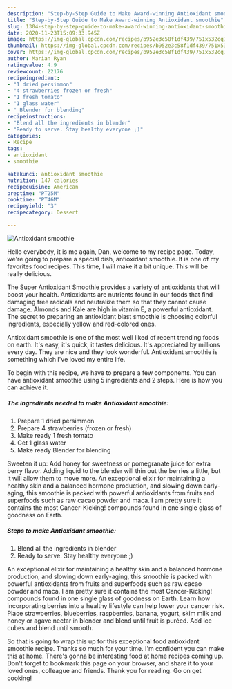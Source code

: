 ```yaml
---
description: "Step-by-Step Guide to Make Award-winning Antioxidant smoothie"
title: "Step-by-Step Guide to Make Award-winning Antioxidant smoothie"
slug: 1304-step-by-step-guide-to-make-award-winning-antioxidant-smoothie
date: 2020-11-23T15:09:33.945Z
image: https://img-global.cpcdn.com/recipes/b952e3c58f1df439/751x532cq70/antioxidant-smoothie-recipe-main-photo.jpg
thumbnail: https://img-global.cpcdn.com/recipes/b952e3c58f1df439/751x532cq70/antioxidant-smoothie-recipe-main-photo.jpg
cover: https://img-global.cpcdn.com/recipes/b952e3c58f1df439/751x532cq70/antioxidant-smoothie-recipe-main-photo.jpg
author: Marian Ryan
ratingvalue: 4.9
reviewcount: 22176
recipeingredient:
- "1 dried persimmon"
- "4 strawberries frozen or fresh"
- "1 fresh tomato"
- "1 glass water"
- " Blender for blending"
recipeinstructions:
- "Blend all the ingredients in blender"
- "Ready to serve. Stay healthy everyone ;)"
categories:
- Recipe
tags:
- antioxidant
- smoothie

katakunci: antioxidant smoothie 
nutrition: 147 calories
recipecuisine: American
preptime: "PT25M"
cooktime: "PT46M"
recipeyield: "3"
recipecategory: Dessert

---
```



![Antioxidant smoothie](https://img-global.cpcdn.com/recipes/b952e3c58f1df439/751x532cq70/antioxidant-smoothie-recipe-main-photo.jpg)

Hello everybody, it is me again, Dan, welcome to my recipe page. Today, we're going to prepare a special dish, antioxidant smoothie. It is one of my favorites food recipes. This time, I will make it a bit unique. This will be really delicious.

The Super Antioxidant Smoothie provides a variety of antioxidants that will boost your health. Antioxidants are nutrients found in our foods that find damaging free radicals and neutralize them so that they cannot cause damage. Almonds and Kale are high in vitamin E, a powerful antioxidant. The secret to preparing an antioxidant blast smoothie is choosing colorful ingredients, especially yellow and red-colored ones.

Antioxidant smoothie is one of the most well liked of recent trending foods on earth. It's easy, it's quick, it tastes delicious. It's appreciated by millions every day. They are nice and they look wonderful. Antioxidant smoothie is something which I've loved my entire life.


To begin with this recipe, we have to prepare a few components. You can have antioxidant smoothie using 5 ingredients and 2 steps. Here is how you can achieve it.

<!--inarticleads1-->

##### The ingredients needed to make Antioxidant smoothie:

1. Prepare 1 dried persimmon
1. Prepare 4 strawberries (frozen or fresh)
1. Make ready 1 fresh tomato
1. Get 1 glass water
1. Make ready  Blender for blending


Sweeten it up: Add honey for sweetness or pomegranate juice for extra berry flavor. Adding liquid to the blender will thin out the berries a little, but it will allow them to move more. An exceptional elixir for maintaining a healthy skin and a balanced hormone production, and slowing down early-aging, this smoothie is packed with powerful antioxidants from fruits and superfoods such as raw cacao powder and maca. I am pretty sure it contains the most Cancer-Kicking! compounds found in one single glass of goodness on Earth. 

<!--inarticleads2-->

##### Steps to make Antioxidant smoothie:

1. Blend all the ingredients in blender
1. Ready to serve. Stay healthy everyone ;)


An exceptional elixir for maintaining a healthy skin and a balanced hormone production, and slowing down early-aging, this smoothie is packed with powerful antioxidants from fruits and superfoods such as raw cacao powder and maca. I am pretty sure it contains the most Cancer-Kicking! compounds found in one single glass of goodness on Earth. Learn how incorporating berries into a healthy lifestyle can help lower your cancer risk. Place strawberries, blueberries, raspberries, banana, yogurt, skim milk and honey or agave nectar in blender and blend until fruit is puréed. Add ice cubes and blend until smooth. 

So that is going to wrap this up for this exceptional food antioxidant smoothie recipe. Thanks so much for your time. I'm confident you can make this at home. There's gonna be interesting food at home recipes coming up. Don't forget to bookmark this page on your browser, and share it to your loved ones, colleague and friends. Thank you for reading. Go on get cooking!
